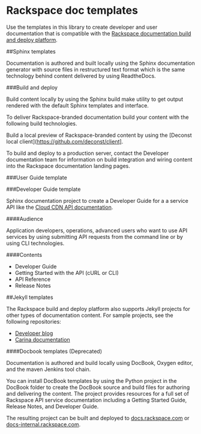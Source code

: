Rackspace doc templates 
=========================

Use the templates in this library to create developer and user 
documentation that is compatible with the [Rackspace documentation 
build and deploy platform](https://github.com/deconst). 

##Sphinx templates

Documentation is authored and built locally using the Sphinx documentation generator with 
source files in restructured text format which is the same technology behind content 
delivered by using ReadtheDocs.

###Build and deploy

  Build content locally by using the Sphinx build make utility to get output rendered 
  with the default Sphinx templates and interface. 

  To deliver Rackspace-branded documentation build your content with the following build 
  technologies.
   
  Build a local preview of Rackspace-branded content by using the 
  [Deconst local client](https://github.com/deconst/client]. 
  
  To build and deploy to a production server, contact the Developer documentation team 
  for information on build integration and wiring content into the Rackspace documentation 
  landing pages.
 

###User Guide template


###Developer Guide template

Sphinx documentation project to create a Developer Guide for a a service API like the 
[Cloud CDN API documentation](https://developer.rackspace.com/docs/cdn/v1/developer-guide/).
  
####Audience 
   
Application developers, operations, advanced users who want to use API services by 
using submitting API requests from the command line or by using CLI technologies.
  
####Contents 
  
   - Developer Guide
   - Getting Started with the API (cURL or CLI)
   - API Reference
   - Release Notes

##Jekyll templates

The Rackspace build and deploy platform also supports Jekyll projects for other types of documentation content. For sample projects, see the following repositories:

- [Developer blog](https://github.com/rackerlabs/docs-developer-blog)
- [Carina documentation](https://https://github.com/getcarina/getcarina.com)


####Docbook templates (Deprecated)

Documentation is authored and build locally using DocBook, Oxygen editor, and the maven 
Jenkins tool chain. 

You can install DocBook templates by using the Python project in the DocBook folder 
to create the DocBook source and build files for authoring and delivering the content. The 
project provides resources for a full set of Rackspace API service documentation including 
a Getting Started Guide, Release Notes, and Developer Guide.  

The resulting project can be built and deployed to [docs.rackspace.com](https://docs.rackspace.com) or 
[docs-internal.rackspace.com](https://docs-internal.rackspace.com).
